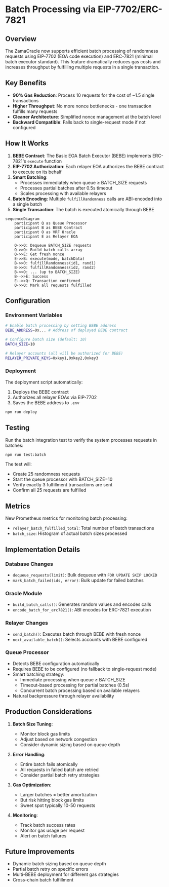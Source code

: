 # Batch Processing via EIP-7702/ERC-7821

## Overview

The ZamaOracle now supports efficient batch processing of randomness requests using EIP-7702 (EOA code execution) and ERC-7821 (minimal batch executor standard). This feature dramatically reduces gas costs and increases throughput by fulfilling multiple requests in a single transaction.

## Key Benefits

- **90% Gas Reduction**: Process 10 requests for the cost of ~1.5 single transactions
- **Higher Throughput**: No more nonce bottlenecks - one transaction fulfills many requests
- **Cleaner Architecture**: Simplified nonce management at the batch level
- **Backward Compatible**: Falls back to single-request mode if not configured

## How It Works

1. **BEBE Contract**: The Basic EOA Batch Executor (BEBE) implements ERC-7821's `execute` function
2. **EIP-7702 Authorization**: Each relayer EOA authorizes the BEBE contract to execute on its behalf
3. **Smart Batching**:
   - Processes immediately when queue ≥ BATCH_SIZE requests
   - Processes partial batches after 0.5s timeout
   - Scales processing with available relayers
4. **Batch Encoding**: Multiple `fulfillRandomness` calls are ABI-encoded into a single batch
5. **Single Transaction**: The batch is executed atomically through BEBE

```mermaid
sequenceDiagram
    participant Q as Queue Processor
    participant B as BEBE Contract
    participant O as VRF Oracle
    participant E as Relayer EOA

    Q->>Q: Dequeue BATCH_SIZE requests
    Q->>Q: Build batch calls array
    Q->>E: Get fresh nonce
    E->>B: execute(mode, batchData)
    B->>O: fulfillRandomness(id1, rand1)
    B->>O: fulfillRandomness(id2, rand2)
    B->>O: ... (up to BATCH_SIZE)
    B-->>E: Success
    E-->>Q: Transaction confirmed
    Q->>Q: Mark all requests fulfilled
```

## Configuration

### Environment Variables

```bash
# Enable batch processing by setting BEBE address
BEBE_ADDRESS=0x... # Address of deployed BEBE contract

# Configure batch size (default: 10)
BATCH_SIZE=10

# Relayer accounts (all will be authorized for BEBE)
RELAYER_PRIVATE_KEYS=0xkey1,0xkey2,0xkey3
```

### Deployment

The deployment script automatically:

1. Deploys the BEBE contract
2. Authorizes all relayer EOAs via EIP-7702
3. Saves the BEBE address to `.env`

```bash
npm run deploy
```

## Testing

Run the batch integration test to verify the system processes requests in batches:

```bash
npm run test:batch
```

The test will:

- Create 25 randomness requests
- Start the queue processor with BATCH_SIZE=10
- Verify exactly 3 fulfillment transactions are sent
- Confirm all 25 requests are fulfilled

## Metrics

New Prometheus metrics for monitoring batch processing:

- `relayer_batch_fulfilled_total`: Total number of batch transactions
- `batch_size`: Histogram of actual batch sizes processed

## Implementation Details

### Database Changes

- `dequeue_requests(limit)`: Bulk dequeue with `FOR UPDATE SKIP LOCKED`
- `mark_batch_failed(ids, error)`: Bulk update for failed batches

### Oracle Module

- `build_batch_calls()`: Generates random values and encodes calls
- `encode_batch_for_erc7821()`: ABI encodes for ERC-7821 execution

### Relayer Changes

- `send_batch()`: Executes batch through BEBE with fresh nonce
- `next_available_batch()`: Selects accounts with BEBE configured

### Queue Processor

- Detects BEBE configuration automatically
- Requires BEBE to be configured (no fallback to single-request mode)
- Smart batching strategy:
  - Immediate processing when queue ≥ BATCH_SIZE
  - Timeout-based processing for partial batches (0.5s)
  - Concurrent batch processing based on available relayers
- Natural backpressure through relayer availability

## Production Considerations

1. **Batch Size Tuning**:
   - Monitor block gas limits
   - Adjust based on network congestion
   - Consider dynamic sizing based on queue depth

2. **Error Handling**:
   - Entire batch fails atomically
   - All requests in failed batch are retried
   - Consider partial batch retry strategies

3. **Gas Optimization**:
   - Larger batches = better amortization
   - But risk hitting block gas limits
   - Sweet spot typically 10-50 requests

4. **Monitoring**:
   - Track batch success rates
   - Monitor gas usage per request
   - Alert on batch failures

## Future Improvements

- Dynamic batch sizing based on queue depth
- Partial batch retry on specific errors
- Multi-BEBE deployment for different gas strategies
- Cross-chain batch fulfillment
